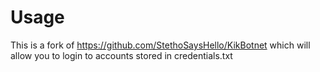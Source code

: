 # Usage
This is a fork of https://github.com/StethoSaysHello/KikBotnet which will allow you to login to accounts stored in credentials.txt
